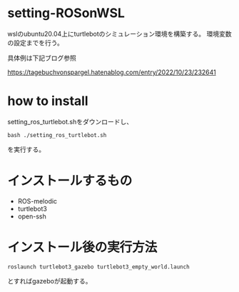 # setting-ROSonWSL
wslのubuntu20.04上にturtlebotのシミュレーション環境を構築する。
環境変数の設定までを行う。

具体例は下記ブログ参照

https://tagebuchvonspargel.hatenablog.com/entry/2022/10/23/232641

# how to install
setting_ros_turtlebot.shをダウンロードし、
```
bash ./setting_ros_turtlebot.sh
```
を実行する。

# インストールするもの
* ROS-melodic
* turtlebot3
* open-ssh

# インストール後の実行方法
```
roslaunch turtlebot3_gazebo turtlebot3_empty_world.launch
```
とすればgazeboが起動する。
